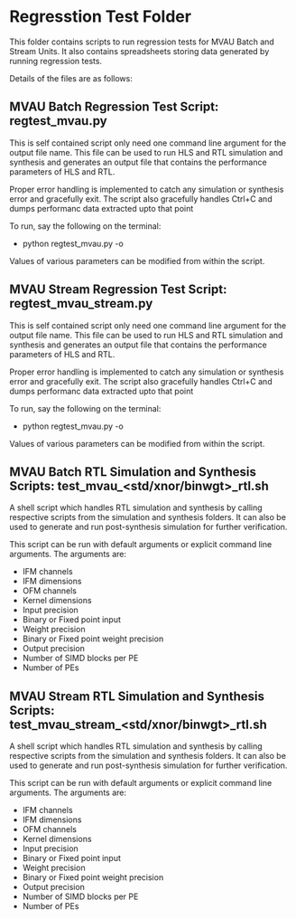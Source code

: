 # Regresstion Test Folder
This folder contains scripts to run regression tests for MVAU Batch and Stream Units. It also
contains spreadsheets storing data generated by running regression tests.

Details of the files are as follows:

## MVAU Batch Regression Test Script: regtest_mvau.py
This is self contained script only need one command line argument for the output file name.
This file can be used to run HLS and RTL simulation and synthesis and generates an output
file that contains the performance parameters of HLS and RTL.

Proper error handling is implemented to catch any simulation or synthesis error and gracefully
exit. The script also gracefully handles Ctrl+C and dumps performanc data extracted upto that point

To run, say the following on the terminal:

- python regtest_mvau.py -o <Output Excel File>

Values of various parameters can be modified from within the script.

## MVAU Stream Regression Test Script: regtest_mvau_stream.py
This is self contained script only need one command line argument for the output file name.
This file can be used to run HLS and RTL simulation and synthesis and generates an output
file that contains the performance parameters of HLS and RTL.

Proper error handling is implemented to catch any simulation or synthesis error and gracefully
exit. The script also gracefully handles Ctrl+C and dumps performanc data extracted upto that point

To run, say the following on the terminal:

- python regtest_mvau.py -o <Output Excel File>

Values of various parameters can be modified from within the script.

## MVAU Batch RTL Simulation and Synthesis Scripts: test_mvau_<std/xnor/binwgt>_rtl.sh
A shell script which handles RTL simulation and synthesis by calling respective scripts from
the simulation and synthesis folders. It can also be used to generate and run post-synthesis
simulation for further verification.

This script can be run with default arguments or explicit command line arguments. The arguments are:
- IFM channels
- IFM dimensions
- OFM channels
- Kernel dimensions
- Input precision
- Binary or Fixed point input
- Weight precision
- Binary or Fixed point weight precision
- Output precision
- Number of SIMD blocks per PE
- Number of PEs

## MVAU Stream RTL Simulation and Synthesis Scripts: test_mvau_stream_<std/xnor/binwgt>_rtl.sh
A shell script which handles RTL simulation and synthesis by calling respective scripts from
the simulation and synthesis folders. It can also be used to generate and run post-synthesis
simulation for further verification.

This script can be run with default arguments or explicit command line arguments. The arguments are:
- IFM channels
- IFM dimensions
- OFM channels
- Kernel dimensions
- Input precision
- Binary or Fixed point input
- Weight precision
- Binary or Fixed point weight precision
- Output precision
- Number of SIMD blocks per PE
- Number of PEs